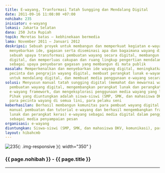```yaml
---
title: E-wayang, Tranformasi Tatah Sungging dan Mendalang Digital
date: 2011-09-16 11:08:00 +07:00
nohibah: 235
inisiator: e-wayang
lokasi: Jakarta Selatan
dana: 250 Juta Rupiah
topik: Meretas batas – kebhinekaan bermedia
lama: November 2011 – Januari 2012
deskripsi: Sebuah proyek untuk membangun dan memperkuat kegiatan e-wayang dalam upaya
  menyebarkan ide, gagasan serta diseminasi apa dan bagaimana wayang digital sebagai
  sebuah upaya transformasi pembuatan wayang secara digital, membangun framework wayang
  digital, dan memperluas cakupan dan ruang lingkup pengertian mendalang secara digital
  sebagai upaya penyebaran gagasan yang membangun di mata publik
masalah: Memperkenalkan dan menyebarkan ide wayang digital, meningkatkan komunitas
  pecinta dan pengrajin wayang digital, membuat perangkat lunak e-wayang framework
  untuk mendalang digital, dan membuat media penggunaan e-wayang secara luas
solusi: Menyusun manual tatah sungging digital (memahat dan mewarnai wayang digital)/
  pembuatan wayang digital, mengembangkan perangkat lunak dan perangkat keras untuk
  e-wayang framework, dan mengeksplorasi penggunaan media wayang yang lebih banyak.
  Pihak yang diuntungkan adalah siswa-siswi (SMP, SMK, dan mahasiswa DKV, komunikasi),
  para pecinta wayang di semua lini, para pelaku seni
keberhasilan: Berhasil membangun komunitas para pembuat wayang digital beserta buku
  manual pembuatan dan tutorial e-wayang dan berhasil mengembangkan framework (perangkat
  lunak dan perangkat keras) e-wayang sebagai media digital dalam penggunaan wayang
  sebagai media penyampaian pesan
organisasi: e-wayang
diuntungkan: Siswa-siswi (SMP, SMK, dan mahasiswa DKV, komunikasi), para pecinta wayang di semua lini, para pelaku seni
layout: hibahcmb
---
```


![235](/static/img/hibahcmb/235.png){: .img-responsive }{: width="350" }

### {{ page.nohibah }} - {{ page.title }}

---
